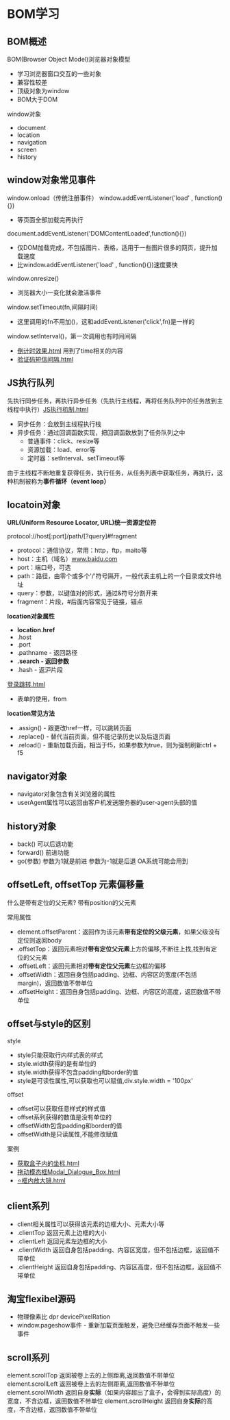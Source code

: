 # BOM学习
## BOM概述
BOM(Browser Object Model)浏览器对象模型
- 学习浏览器窗口交互的一些对象
- 兼容性较差
- 顶级对象为window
- BOM大于DOM
  
window对象
- document
- location
- navigation
- screen
- history
  
## window对象常见事件
window.onload（传统注册事件）
window.addEventListener('load' , function(){})
- 等页面全部加载完再执行

document.addEventListener('DOMContentLoaded',function(){})
- 仅DOM加载完成，不包括图片、表格，适用于一些图片很多的网页，提升加载速度
- 比window.addEventListener('load' , function(){})速度要快


window.onresize()
- 浏览器大小一变化就会激活事件

window.setTimeout(fn,间隔时间)  
  - 这里调用的fn不用加()，这和addEventListener('click',fn)是一样的
  
window.setInterval()，第一次调用也有时间间隔
- [倒计时效果.html](./84-倒计时效果.html) 用到了time相关的内容
- [验证码短信间隔.html](./86-验证码短信间隔.html)

## JS执行队列
先执行同步任务，再执行异步任务（先执行主线程，再将任务队列中的任务放到主线程中执行）[JS执行机制.html](90-JS执行机制.html)
- 同步任务：会放到主线程执行栈
- 异步任务：通过回调函数实现，把回调函数放到了任务队列之中
  - 普通事件：click、resize等
  - 资源加载：load、error等
  - 定时器：setInterval、setTimeout等

由于主线程不断地重复获得任务，执行任务，从任务列表中获取任务，再执行，这种机制被称为**事件循环（event loop）**


## locatoin对象
**URL(Uniform Resource Locator, URL)统一资源定位符**

protocol://host[:port]/path/[?query]#fragment
- protocol：通信协议，常用：http，ftp，maito等
- host：主机（域名）www.baidu.com
- port：端口号，可选
- path：路径，由零个或多个'/'符号隔开，一般代表主机上的一个目录或文件地址
- query：参数，以键值对的形式，通过&符号分割开来
- fragment：片段，#后面内容常见于链接，锚点


**location对象属性**
- **location.href**
- .host
- .port
- .pathname - 返回路径
- **.search - 返回参数**
- .hash - 返沪片段

[登录跳转.html](93-获取上一个页面的参数-1.html)
- 表单的使用，from


**location常见方法**
- .assign() - 跟更改href一样，可以跳转页面
- .replace() - 替代当前页面，但不能记录历史以及后退页面
- .reload() - 重新加载页面，相当于f5，如果参数为true，则为强制刷新ctrl + f5


## navigator对象
- navigator对象包含有关浏览器的属性
- userAgent属性可以返回由客户机发送服务器的user-agent头部的值

## history对象
- back() 可以后退功能
- forward() 前进功能
- go(参数) 参数为1就是前进 参数为-1就是后退
OA系统可能会用到


## offsetLeft, offsetTop 元素偏移量
什么是带有定位的父元素? 带有position的父元素

常用属性
- element.offsetParent：返回作为该元素**带有定位的父级元素**，如果父级没有定位则返回body
- .offsetTop：返回元素相对**带有定位父元素**上方的偏移,不断往上找,找到有定位的父元素
- .offsetLeft：返回元素相对**带有定位父元素**左边框的偏移
- .offsetWidth：返回自身包括padding、边框、内容区的宽度(不包括margin)，返回数值不带单位
- .offsetHeight：返回自身包括padding、边框、内容区的高度，返回数值不带单位

## offset与style的区别
style
- style只能获取行内样式表的样式 
- style.width获得的是有单位的
- style.width获得不包含padding和border的值
- style是可读性属性,可以获取也可以赋值,div.style.width = '100px'

offset
- offset可以获取任意样式的样式值
- offset系列获得的数值是没有单位的
- offsetWidth包含padding和border的值
- offsetWidth是只读属性,不能修改赋值

案例
- [获取盒子内的坐标.html](101.获取盒子内的坐标.html)
- [拖动模态框Modal_Dialogue_Box.html](102.拖动模态框Modal_Dialogue_Box.html)
- [⭐框内放大镜.html](105-框内放大镜.html)

## client系列
- client相关属性可以获得该元素的边框大小、元素大小等
- .clientTop 返回元素上边框的大小
- .clientLeft 返回元素左边框的大小
- .clientWidth 返回自身包括padding、内容区宽度，但不包括边框，返回值不带单位
- .clientHeight 返回自身包括padding、内容区高度，但不包括边框，返回值不带单位


## 淘宝flexibel源码
- 物理像素比 dpr devicePixelRation
- window.pageshow事件 - 重新加载页面触发，避免已经缓存页面不触发一些事件




## scroll系列
element.scrollTop 返回被卷上去的上侧距离,返回数值不带单位
element.scrollLeft  返回被卷上去的左侧距离,返回数值不带单位
element.scrollWidth 返回自身**实际**（如果内容超出了盒子，会得到实际高度）的宽度，不含边框，返回数值不带单位
element.scrollHeight 返回自身**实际**的高度，不含边框，返回数值不带单位

